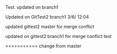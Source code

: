 Test.
updated on branch1

Updated on GitTest2 branch1 3/6/ 12:04


updated gittest2 master for merge conflict

updated on gittest2 branch1 for merge conflict test

===========
change from master